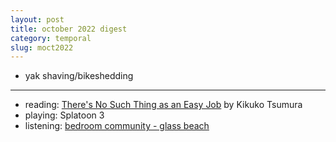```yaml
---
layout: post
title: october 2022 digest
category: temporal
slug: moct2022
---
```


- yak shaving/bikeshedding

***
- reading: [There's No Such Thing as an Easy Job](https://www.goodreads.com/en/book/show/52692515-there-s-no-such-thing-as-an-easy-job) by Kikuko Tsumura
- playing: Splatoon 3
- listening: [bedroom community - glass beach](https://open.spotify.com/track/4HJc004qYXE9zsG6PfTFFj?si=d907796441b941b1)
